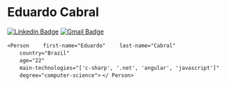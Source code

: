 # Eduardo Cabral
[![Linkedin Badge](https://img.shields.io/badge/-eduardosbcabral-blue?style=flat-square&logo=Linkedin&logoColor=white&link=https://www.linkedin.com/in/eduardosbcabral/)](https://www.linkedin.com/in/eduardosbcabral/)
[![Gmail Badge](https://img.shields.io/badge/-eduardosbcabral@gmail.com-c14438?style=flat-square&logo=Gmail&logoColor=white&link=mailto:eduardosbcabral@gmail.com)](mailto:eduardosbcabral@gmail.com)

`<Person`
  `first-name="Eduardo"`
  `last-name="Cabral"`   
  `country="Brazil"`  
  `age="22"`  
  `main-technologies="['c-sharp', '.net', 'angular', 'javascript']"`  
  `degree="computer-science">` 
`</ Person>`
